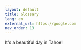 ```yaml
---
layout: default
title: Glossary
lang: en
external_url: https://google.com
nav_order: 13
---
```


It's a beautiful day in Tahoe!
